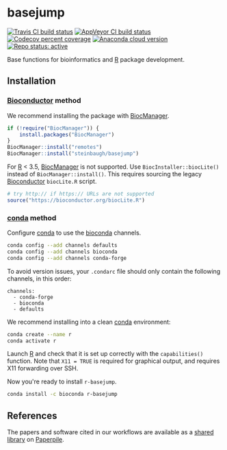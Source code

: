 # basejump

[![Travis CI build status](https://travis-ci.org/steinbaugh/basejump.svg?branch=master)](https://travis-ci.org/steinbaugh/basejump)
[![AppVeyor CI build status](https://ci.appveyor.com/api/projects/status/007vq15089ukn6ej/branch/master?svg=true)](https://ci.appveyor.com/project/mjsteinbaugh/basejump/branch/master)
[![Codecov percent coverage](https://codecov.io/gh/steinbaugh/basejump/branch/master/graph/badge.svg)](https://codecov.io/gh/steinbaugh/basejump)
[![Anaconda cloud version](https://anaconda.org/bioconda/r-basejump/badges/version.svg)](https://anaconda.org/bioconda/r-basejump)
[![Repo status: active](https://www.repostatus.org/badges/latest/active.svg)](https://www.repostatus.org/#active)

Base functions for bioinformatics and [R][] package development.

## Installation

### [Bioconductor][] method

We recommend installing the package with [BiocManager][].

```r
if (!require("BiocManager")) {
    install.packages("BiocManager")
}
BiocManager::install("remotes")
BiocManager::install("steinbaugh/basejump")
```

For [R][] < 3.5, [BiocManager][] is not supported. Use `BiocInstaller::biocLite()` instead of `BiocManager::install()`. This requires sourcing the legacy [Bioconductor][] `biocLite.R` script.

```r
# try http:// if https:// URLs are not supported
source("https://bioconductor.org/biocLite.R")
```

### [conda][] method

Configure [conda][] to use the [bioconda][] channels.

```bash
conda config --add channels defaults
conda config --add channels bioconda
conda config --add channels conda-forge
```

To avoid version issues, your `.condarc` file should only contain the following channels, in this order:

```
channels:
  - conda-forge
  - bioconda
  - defaults
```

We recommend installing into a clean [conda][] environment:

```bash
conda create --name r
conda activate r
```

Launch [R][] and check that it is set up correctly with the `capabilities()` function. Note that `X11 = TRUE` is required for graphical output, and requires X11 forwarding over SSH.

Now you're ready to install `r-basejump`.

```bash
conda install -c bioconda r-basejump
```

## References

The papers and software cited in our workflows are available as a [shared library](https://paperpile.com/shared/agxufd) on [Paperpile][].

[bioconda]: https://bioconda.github.io/
[BiocManager]: https://cran.r-project.org/package=BiocManager
[Bioconductor]: https://bioconductor.org/
[conda]: https://conda.io/
[Paperpile]: https://paperpile.com/
[R]: https://www.r-project.org/
